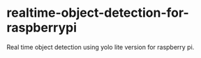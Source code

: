 # realtime-object-detection-for-raspberrypi
Real time object detection using yolo lite version for raspberry pi.
